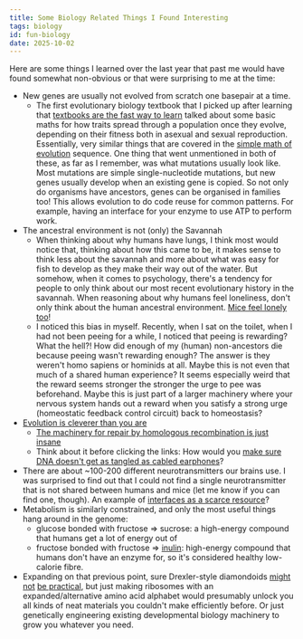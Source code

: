 ```yaml
---
title: Some Biology Related Things I Found Interesting
tags: biology
id: fun-biology
date: 2025-10-02
---
```


Here are some things I learned over the last year that past me would have found somewhat non-obvious or that were surprising to me at the time:

- New genes are usually not evolved from scratch one basepair at a time.
  - The first evolutionary biology textbook that I picked up after learning that [textbooks are the fast way to learn](https://www.lesswrong.com/posts/xg3hXCYQPJkwHyik2/the-best-textbooks-on-every-subject) talked about some basic maths for how traits spread through a population once they evolve, depending on their fitness both in asexual and sexual reproduction. Essentially, very similar things that are covered in the [simple math of evolution](https://www.lesswrong.com/s/MH2b8NfWv22dBtrs8) sequence. One thing that went unmentioned in both of these, as far as I remember, was what mutations usually look like. Most mutations are simple single-nucleotide mutations, but new genes usually develop when an existing gene is copied. So not only do organisms have ancestors, genes can be organised in families too! This allows evolution to do code reuse for common patterns. For example, having an interface for your enzyme to use ATP to perform work.
- The ancestral environment is not (only) the Savannah
  - When thinking about why humans have lungs, I think most would notice that, thinking about how this came to be, it makes sense to think less about the savannah and more about what was easy for fish to develop as they make their way out of the water. But somehow, when it comes to psychology, there's a tendency for people to only think about our most recent evolutionary history in the savannah. When reasoning about why humans feel loneliness, don't only think about the human ancestral environment. [Mice feel lonely too](https://www.nature.com/articles/s41586-025-08617-8)!  
  - I noticed this bias in myself. Recently, when I sat on the toilet, when I had not been peeing for a while, I noticed that peeing is rewarding? What the hell?! How did enough of my (human) non-ancestors die because peeing wasn't rewarding enough? The answer is they weren't homo sapiens or hominids at all. Maybe this is not even that much of a shared human experience? It seems especially weird that the reward seems stronger the stronger the urge to pee was beforehand. Maybe this is just part of a larger machinery where your nervous system hands out a reward when you satisfy a strong urge (homeostatic feedback control circuit) back to homeostasis?
- [Evolution is cleverer than you are](https://en.wikipedia.org/wiki/Orgel%27s_rules)
  - [The machinery for repair by homologous recombination is just insane](https://www.youtube.com/watch?v=Xe-83tBcxhs)
  - Think about it before clicking the links: How would you [make sure](https://en.wikipedia.org/wiki/Topoisomerase) [DNA doesn't get as tangled as cabled earphones](https://en.wikipedia.org/wiki/Nucleosome)?
- There are about ~100-200 different neurotransmitters our brains use. I was surprised to find out that I could not find a single neurotransmitter that is not shared between humans and mice (let me know if you can find one, though). An example of [interfaces as a scarce resource](https://www.lesswrong.com/posts/hyShz2ABiKX56j5tJ/interfaces-as-a-scarce-resource)?
- Metabolism is similarly constrained, and only the most useful things hang around in the genome: 
  - glucose bonded with fructose => sucrose: a high-energy compound that humans get a lot of energy out of
  - fructose bonded with fructose => [inulin](https://en.wikipedia.org/wiki/Inulin): high-energy compound that humans don't have an enzyme for, so it's considered healthy low-calorie fibre.
- Expanding on that previous point, sure Drexler-style diamondoids [might not](https://muireall.space/nanosystems/) [be practical](https://www.lesswrong.com/posts/FijbeqdovkgAusGgz/grey-goo-is-unlikely), but just making ribosomes with an expanded/alternative amino acid alphabet would presumably unlock you all kinds of neat materials you couldn't make efficiently before. Or just genetically engineering existing developmental biology machinery to grow you whatever you need.
